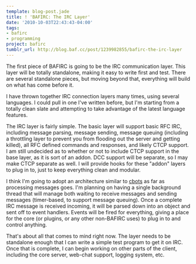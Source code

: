 ```yaml
---
template: blog-post.jade
title: ! 'BAFIRC: The IRC Layer'
date: '2010-10-03T22:43:43-04:00'
tags:
- bafirc
- programming
project: bafirc
tumblr_url: http://blog.baf.cc/post/1239982855/bafirc-the-irc-layer
---
```

The first piece of BAFIRC is going to be the IRC communication layer. This layer will be totally standalone, making it easy to write first and test. There are several standalone pieces, but moving beyond that, everything will build on what has come before it.

I have thrown together IRC connection layers many times, using several languages. I could pull in one I've written before, but I'm starting from a totally clean slate and attempting to take advantage of the latest language features.

The IRC layer is fairly simple. The basic layer will support basic RFC IRC, including message parsing, message sending, message queuing (including a throttling layer to prevent you from flooding out the server and getting killed), all RFC defined commands and responses, and likely CTCP support. I am still undecided as to whether or not to include CTCP support in the base layer, as it is sort of an addon. DCC support will be separate, so I may make CTCP separate as well. I will provide hooks for these "addon" layers to plug in to, just to keep everything clean and modular.

I think I'm going to adopt an architecture similar to [cbots](http://cgamesplay.com/svn/cbots) as far as processing messages goes. I'm planning on having a single background thread that will manage both waiting to receive messages and sending messages (timer-based, to support message queuing). Once a complete IRC message is received incoming, it will be parsed down into an object and sent off to event handlers. Events will be fired for everything, giving a place for the core (or plugins, or any other non-BAFIRC uses) to plug in to and control anything.

That's about all that comes to mind right now. The layer needs to be standalone enough that I can write a simple test program to get it on IRC. Once that is complete, I can begin working on other parts of the client, including the core server, web-chat support, logging system, etc.